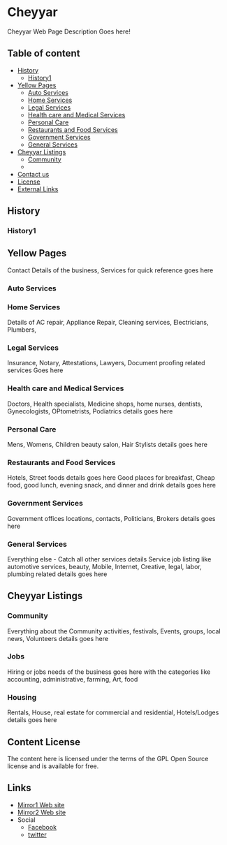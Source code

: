 Cheyyar 
======================


Cheyyar Web Page Description Goes here! 


## Table of content

- [History](#History)
    - [History1](#History1)
- [Yellow Pages](#Yellow_Pages)
	- [Auto Services ](#Auto_Services )
	- [Home Services ](#Home_Services )
	- [ Legal Services ](#Legal_Services )
	- [Health care and Medical Services ](#Health_care_and_Medical_Services )
	- [ Personal Care](#Personal_Care)
	- [Restaurants and Food Services](#Restaurants_and_Food_Services)
	-  [Government Services](#Government_Services )
	- [General Services](#General_services)
- [Cheyyar Listings](#Cheyyar_Listings)
	- [Community](#Community)
	- 
- [Contact us](#Contact_us])
- [License](#license)
- [External Links](#links)

## History


### History1

## Yellow Pages
Contact Details of the business, Services for quick reference goes here 
###  Auto Services 
###  Home Services 
Details of AC repair, Appliance Repair, Cleaning services, Electricians, Plumbers, 
###   Legal Services 
Insurance, Notary, Attestations, Lawyers, Document proofing related services Goes here 

###   Health care and Medical Services 
Doctors, Health specialists, Medicine shops, home nurses, dentists, Gynecologists, OPtometrists, Podiatrics  details goes here 
 
###   Personal Care
Mens, Womens, Children beauty salon, Hair Stylists details goes here 
###   Restaurants and Food Services 
Hotels, Street foods details goes here 
Good places for breakfast, Cheap food, good lunch, evening snack, and dinner and drink details goes here 

###   Government Services 
Government offices locations, contacts, Politicians, Brokers details goes here 

###   General Services 
Everything else - Catch all other services details 
Service job listing like automotive services, beauty, Mobile, Internet, Creative, legal, labor, plumbing related details goes here 

## Cheyyar Listings
###  Community
Everything about the Community activities, festivals, Events, groups, local news, Volunteers details goes here 

###  Jobs
Hiring or jobs needs of the business goes here with the categories like accounting, administrative, farming, Art, food

### Housing
Rentals, House, real estate for commercial and residential, Hotels/Lodges details goes here 

## Content License

The content here is licensed under the terms of the GPL Open Source license and is available for free.

## Links

* [Mirror1 Web site](https://cheyyar.com)
*  [Mirror2 Web site](https://cheyyaru.com)
* Social 
	* [Facebook](https://facebook.com)
	*  [twitter](https://twitter.com)
